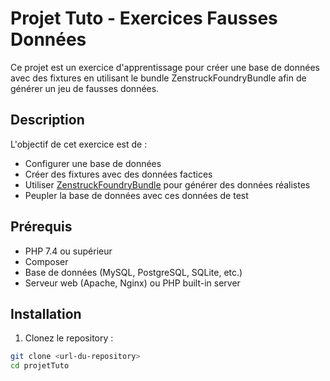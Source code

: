 # Projet Tuto - Exercices Fausses Données

Ce projet est un exercice d'apprentissage pour créer une base de données avec des fixtures en utilisant le bundle ZenstruckFoundryBundle afin de générer un jeu de fausses données.

## Description

L'objectif de cet exercice est de :
- Configurer une base de données
- Créer des fixtures avec des données factices
- Utiliser [ZenstruckFoundryBundle](https://symfony.com/bundles/ZenstruckFoundryBundle/current/index.html) pour générer des données réalistes
- Peupler la base de données avec ces données de test

## Prérequis

- PHP 7.4 ou supérieur
- Composer
- Base de données (MySQL, PostgreSQL, SQLite, etc.)
- Serveur web (Apache, Nginx) ou PHP built-in server

## Installation

1. Clonez le repository :
```bash
git clone <url-du-repository>
cd projetTuto
